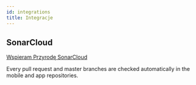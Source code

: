 ```yaml
---
id: integrations
title: Integracje
---
```


## SonarCloud

[Wspieram Przyrodę SonarCloud](https://sonarcloud.io/organizations/wspieramprzyrode)

Every pull request and master branches are checked automatically in the mobile and app repositories.
